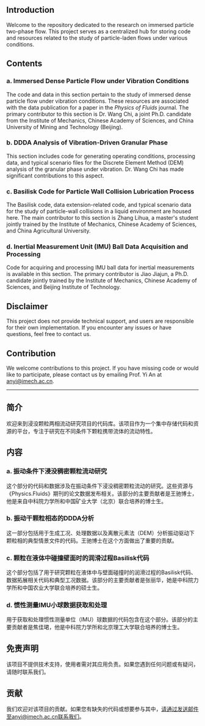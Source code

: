 
## Introduction

Welcome to the repository dedicated to the research on immersed particle two-phase flow. This project serves as a centralized hub for storing code and resources related to the study of particle-laden flows under various conditions.

## Contents

### a. Immersed Dense Particle Flow under Vibration Conditions

The code and data in this section pertain to the study of immersed dense particle flow under vibration conditions. These resources are associated with the data publication for a paper in the *Physics of Fluids* journal. The primary contributor to this section is Dr. Wang Chi, a joint Ph.D. candidate from the Institute of Mechanics, Chinese Academy of Sciences, and China University of Mining and Technology (Beijing).

### b. DDDA Analysis of Vibration-Driven Granular Phase

This section includes code for generating operating conditions, processing data, and typical scenario files for the Discrete Element Method (DEM) analysis of the granular phase under vibration. Dr. Wang Chi has made significant contributions to this aspect.

### c. Basilisk Code for Particle Wall Collision Lubrication Process

The Basilisk code, data extension-related code, and typical scenario data for the study of particle-wall collisions in a liquid environment are housed here. The main contributor to this section is Zhang Lihua, a master's student jointly trained by the Institute of Mechanics, Chinese Academy of Sciences, and China Agricultural University.

### d. Inertial Measurement Unit (IMU) Ball Data Acquisition and Processing

Code for acquiring and processing IMU ball data for inertial measurements is available in this section. The primary contributor is Jiao Jiajun, a Ph.D. candidate jointly trained by the Institute of Mechanics, Chinese Academy of Sciences, and Beijing Institute of Technology.

## Disclaimer

This project does not provide technical support, and users are responsible for their own implementation. If you encounter any issues or have questions, feel free to contact us.

## Contribution

We welcome contributions to this project. If you have missing code or would like to participate, please contact us by emailing Prof. Yi An at anyi@imech.ac.cn.


------------------------------------------------

## 简介

欢迎来到浸没颗粒两相流动研究项目的代码库。该项目作为一个集中存储代码和资源的平台，专注于研究在不同条件下颗粒携带流体的流动特性。

## 内容

### a. 振动条件下浸没稠密颗粒流动研究

这个部分的代码和数据涉及在振动条件下浸没稠密颗粒流动的研究。这些资源与《Physics.Fluids》期刊的论文数据发布相关。该部分的主要贡献者是王驰博士，他是来自中科院力学所和中国矿业大学（北京）联合培养的博士生。

### b. 振动干颗粒相态的DDDA分析

这一部分包括用于生成工况、处理数据以及离散元素法（DEM）分析振动驱动下颗粒相的典型情景文件的代码。王驰博士在这个方面做出了重要的贡献。

### c. 颗粒在液体中碰撞壁面时的润滑过程Basilisk代码

这个部分包括了用于研究颗粒在液体中与壁面碰撞时的润滑过程的Basilisk代码、数据拓展相关代码和典型工况数据。该部分的主要贡献者是张丽华，她是中科院力学所和中国农业大学联合培养的硕士生。

### d. 惯性测量IMU小球数据获取和处理

用于获取和处理惯性测量单位（IMU）球数据的代码包含在这个部分。该部分的主要贡献者是焦佳珺，他是中科院力学所和北京理工大学联合培养的博士生。

## 免责声明

该项目不提供技术支持，使用者需对其应用负责。如果您遇到任何问题或有疑问，请随时联系我们。

## 贡献

我们欢迎对该项目的贡献。如果您有缺失的代码或想要参与其中，请通过发送邮件至anyi@imech.ac.cn联系我们。

